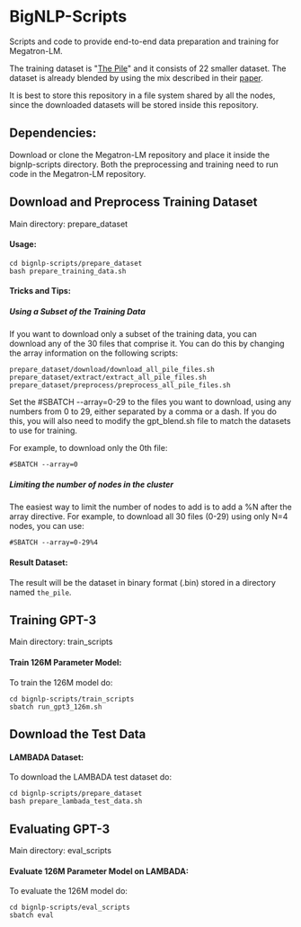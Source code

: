 # BigNLP-Scripts

Scripts and code to provide end-to-end data preparation and training for
Megatron-LM.

The training dataset is "[The Pile](https://pile.eleuther.ai/)" and it consists
of 22 smaller dataset. The dataset is already blended by using the mix
described in their [paper](https://arxiv.org/pdf/2101.00027.pdf).

It is best to store this repository in a file system shared by all the nodes,
since the downloaded datasets will be stored inside this repository.


## Dependencies:
Download or clone the Megatron-LM repository and place it inside the
bignlp-scripts directory. Both the preprocessing and training need to run code
in the Megatron-LM repository.


## Download and Preprocess Training Dataset
Main directory: prepare_dataset


#### Usage:
```
cd bignlp-scripts/prepare_dataset
bash prepare_training_data.sh
```

#### Tricks and Tips:
##### Using a Subset of the Training Data
If you want to download only a subset of the training data, you can download
any of the 30 files that comprise it. You can do this by changing the array
information on the following scripts:
```
prepare_dataset/download/download_all_pile_files.sh
prepare_dataset/extract/extract_all_pile_files.sh
prepare_dataset/preprocess/preprocess_all_pile_files.sh
```
Set the #SBATCH --array=0-29 to the files you want to download, using any
numbers from 0 to 29, either separated by a comma or a dash.
If you do this, you will also need to modify the gpt_blend.sh file to match the
datasets to use for training.

For example, to download only the 0th file:
```
#SBATCH --array=0
```


##### Limiting the number of nodes in the cluster
The easiest way to limit the number of nodes to add is to add a %N after the
array directive. For example, to download all 30 files (0-29) using only N=4
nodes, you can use:
```
#SBATCH --array=0-29%4
```


#### Result Dataset:
The result will be the dataset in binary format (.bin) stored in a directory
named `the_pile`.



## Training GPT-3
Main directory: train_scripts

#### Train 126M Parameter Model:
To train the 126M model do:
```
cd bignlp-scripts/train_scripts
sbatch run_gpt3_126m.sh
```


## Download the Test Data

#### LAMBADA Dataset:
To download the LAMBADA test dataset do:
```
cd bignlp-scripts/prepare_dataset
bash prepare_lambada_test_data.sh
```


## Evaluating GPT-3
Main directory: eval_scripts

#### Evaluate 126M Parameter Model on LAMBADA:
To evaluate the 126M model do:
```
cd bignlp-scripts/eval_scripts
sbatch eval
```

